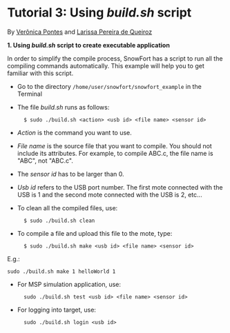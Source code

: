 # Tutorial 3: Using _build.sh_ script
By [Verônica Pontes](veronicayamee@hotmail.com) and [Larissa Pereira de Queiroz](Larissa_pqueiroz@hotmail.com)


**1. Using _build.sh_ script to create executable application**

 In order to simplify the compile process, SnowFort has a script to run all the compiling commands automatically. This example will help you to get familiar with this script.

- Go to the directory `/home/user/snowfort/snowfort_example` in the Terminal
- The file _build.sh_ runs as follows:

		$ sudo ./build.sh <action> <usb id> <file name> <sensor id>

- _Action_ is the command you want to use.

- _File name_ is the source file that you want to compile. You should not include its attributes. For example, to compile ABC.c, the file name is "ABC", not "ABC.c".

- The _sensor id_ has to be larger than 0.

- _Usb id_ refers to the USB port number. The first mote connected with the USB is 1 and the second mote connected with the USB is 2, etc...

- To clean all the compiled files, use:

		$ sudo ./build.sh clean

- To compile a file and upload this file to the mote, type:

		$ sudo ./build.sh make <usb id> <file name> <sensor id>

E.g.:

	sudo ./build.sh make 1 helloWorld 1


- For MSP simulation application, use:

		sudo ./build.sh test <usb id> <file name> <sensor id>

- For logging into target, use:

		sudo ./build.sh login <usb id>
